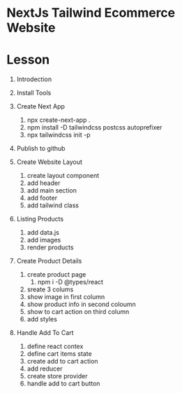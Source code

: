 # NextJs Tailwind Ecommerce Website

# Lesson

1. Introdection
2. Install Tools
3. Create Next App

   1. npx create-next-app .
   2. npm install -D tailwindcss postcss autoprefixer
   3. npx tailwindcss init -p

4. Publish to github
5. Create Website Layout
   1. create layout component
   2. add header
   3. add main section
   4. add footer
   5. add tailwind class
6. Listing Products
   1. add data.js
   2. add images
   3. render products
7. Create Product Details

   1. create product page
      1. npm i -D @types/react
   2. sreate 3 colums
   3. show image in first column
   4. show product info in second coloumn
   5. show to cart action on third column
   6. add styles

8. Handle Add To Cart
   1. define react contex
   2. define cart items state
   3. create add to cart action
   4. add reducer
   5. create store provider
   6. handle add to cart button
